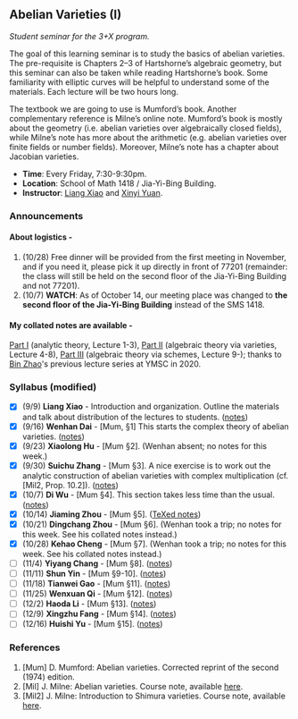 ## Abelian Varieties (I)

_Student seminar for the 3+X program._

The goal of this learning seminar is to study the basics of abelian varieties. The pre-requisite is Chapters 2–3 of Hartshorne’s algebraic geometry, but this seminar can also be taken while reading Hartshorne’s book. Some familiarity with elliptic curves will be helpful to understand some of the materials. Each lecture will be two hours long. 

The textbook we are going to use is Mumford’s book. Another complementary reference is Milne’s online note. Mumford’s book is mostly about the geometry (i.e. abelian varieties over algebraically closed fields), while Milne’s note has more about the arithmetic (e.g. abelian varieties over finite fields or number fields). Moreover, Milne’s note has a chapter about Jacobian varieties.
- **Time**: Every Friday, 7:30-9:30pm.
- **Location**: School of Math 1418 / Jia-Yi-Bing Building.
- **Instructor**: [Liang Xiao](https://bicmr.pku.edu.cn/~lxiao/index.htm) and [Xinyi Yuan](https://bicmr.pku.edu.cn/~yxy/).

### Announcements

#### About logistics -

1. (10/28) Free dinner will be provided from the first meeting in November, and if you need it, please pick it up directly in front of 77201 (remainder: the class will still be held on the second floor of the Jia-Yi-Bing Building and not 77201).
2. (10/7) **WATCH**: As of October 14, our meeting place was changed to **the second floor of the Jia-Yi-Bing Building** instead of the SMS 1418.

#### My collated notes are available -

[Part I](././AV(I).pdf) (analytic theory, Lecture 1-3), [Part II](././AV(II).pdf) (algebraic theory via varieties, Lecture 4-8), [Part III](././AV(III).pdf) (algebraic theory via schemes, Lecture 9-); thanks to [Bin Zhao](https://sites.google.com/site/zhaobinmath/)'s previous lecture series at YMSC in 2020.

### Syllabus (modified)

- [x] (9/9) **Liang Xiao** - Introduction and organization. Outline the materials and talk about distribution of the lectures to students. ([notes](././AV0.pdf))
- [x] (9/16) **Wenhan Dai** - [Mum, §1] This starts the complex theory of abelian varieties. ([notes](././AV1.pdf))
- [x] (9/23) **Xiaolong Hu** - [Mum §2]. (Wenhan absent; no notes for this week.)
- [x] (9/30) **Suichu Zhang** - [Mum §3]. A nice exercise is to work out the analytic construction of abelian varieties with complex multiplication (cf. [Mil2, Prop. 10.2]). ([notes](././AV3.pdf))
- [x] (10/7) **Di Wu** - [Mum §4]. This section takes less time than the usual. ([notes](././AV4.pdf))
- [x] (10/14) **Jiaming Zhou** - [Mum §5]. ([TeXed notes](././AV5.pdf))
- [x] (10/21) **Dingchang Zhou** - [Mum §6]. (Wenhan took a trip; no notes for this week. See his collated notes instead.)
- [x] (10/28) **Kehao Cheng** - [Mum §7]. (Wenhan took a trip; no notes for this week. See his collated notes instead.)
- [ ] (11/4) **Yiyang Chang** - [Mum §8]. ([notes](././AV8.pdf))
- [ ] (11/11) **Shun Yin** - [Mum §9-10]. ([notes](././AV9.pdf))
- [ ] (11/18) **Tianwei Gao** - [Mum §11]. ([notes](././AV10.pdf))
- [ ] (11/25) **Wenxuan Qi** - [Mum §12]. ([notes](././AV11.pdf))
- [ ] (12/2) **Haoda Li** - [Mum §13]. ([notes](././AV12.pdf))
- [ ] (12/9) **Xingzhu Fang** - [Mum §14]. ([notes](././AV13.pdf))
- [ ] (12/16) **Huishi Yu** - [Mum §15]. ([notes](././AV14.pdf))

### References
1. [Mum] D. Mumford: Abelian varieties. Corrected reprint of the second (1974) edition.
2. [Mil] J. Milne: Abelian varieties. Course note, available [here](https://www.jmilne.org/math/CourseNotes/AV.pdf).
3. [Mil2] J. Milne: Introduction to Shimura varieties. Course note, available [here](https://www.jmilne.org/math/xnotes/svi.pdf).